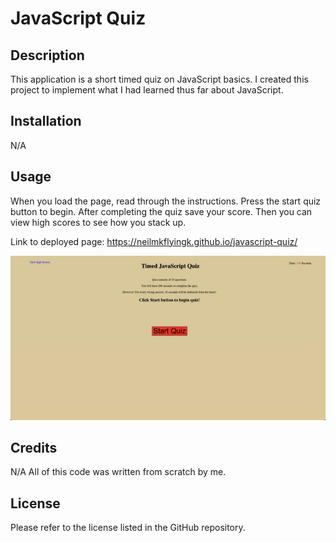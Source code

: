 # JavaScript Quiz

## Description

This application is a short timed quiz on JavaScript basics. I created this project to implement what I had learned thus far about JavaScript.

## Installation

N/A

## Usage

When you load the page, read through the instructions. Press the start quiz button to begin. After completing the quiz save your score. Then you can view high scores to see how you stack up.

Link to deployed page: https://neilmkflyingk.github.io/javascript-quiz/

<img src = "assets/images/javascript-quiz screenshot.jpeg" alt = "screenshot of deployed page">

## Credits

N/A All of this code was written from scratch by me.

## License

Please refer to the license listed in the GitHub repository.